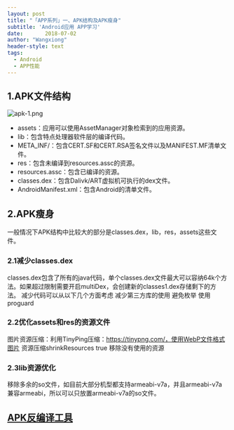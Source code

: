 ```yaml
---
layout: post
title: "「APP系列」一、APK结构及APK瘦身"
subtitle: 'Android应用 APP学习'
date:       2018-07-02
author: "Wangxiong"
header-style: text
tags:
  - Android
  - APP性能
---
```


## 1.APK文件结构

![apk-1.png](https://upload-images.jianshu.io/upload_images/10547376-14e11ab29942adf3.png?imageMogr2/auto-orient/strip%7CimageView2/2/w/1240)

- assets：应用可以使用AssetManager对象检索到的应用资源。
- lib：包含特点处理器软件层的编译代码。
- META_INF/：包含CERT.SF和CERT.RSA签名文件以及MANIFEST.MF清单文件。
- res：包含未编译到resources.assc的资源。
- resources.assc：包含已编译的资源。
- classes.dex：包含Dalivk/ART虚拟机可执行的dex文件。
- AndroidManifest.xml：包含Android的清单文件。

## 2.APK瘦身

一般情况下APK结构中比较大的部分是classes.dex，lib，res，assets这些文件。

### 2.1减少classes.dex

classes.dex包含了所有的java代码，单个classes.dex文件最大可以容纳64k个方法。如果超过限制需要开启multiDex，会创建新的classes1.dex存储剩下的方法。
减少代码可以从以下几个方面考虑
减少第三方库的使用
避免枚举
使用proguard

### 2.2优化assets和res的资源文件

图片资源压缩：利用TinyPing压缩：https://tinypng.com/，使用WebP文件格式图片
资源压缩shrinkResources true
移除没有使用的资源

### 2.3lib资源优化

移除多余的so文件，如目前大部分机型都支持armeabi-v7a，并且armeabi-v7a兼容armeabi，所以可以只放置armeabi-v7a的so文件。

## [APK反编译工具](https://github.com/wang-xiong/progourad_tools/tree/master)